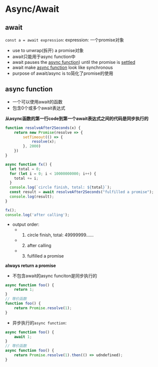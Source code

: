 # Async/Await

## await

`const a = await expression`: expression: 一个promise对象

- use to unwrap(拆开) a promise对象
- await只能用于async function中
- await pauses the [async function](#async-function)) until the promise is [settled](JavaScript_Promise.md#state-of-promise)
- await make [async function](#async-function) look like synchronous
- purpose of await/async is to简化了promise的使用


## async function

- 一个可以使用await的函数
- 包含0个或多个await表达式

**从async函数的第一行code到第一个await表达式之间的代码是同步执行的**

```js
function resolveAfter2Seconds(x) {
    return new Promise(resolve => {
        setTimeout(() => {
            resolve(x);
        }, 2000)
    })
}

async function fx() {
  let total = 0;
  for (let i = 0; i < 10000000000; i++) {
    total += i;
  }
  console.log(`circle finish, total: ${total}`);
  const result = await resolveAfter2Seconds("fulfilled a promise");
  console.log(result);
}

fx();
console.log('after calling');
```

- output order:
  - 1. circle finish, total: 49999999......
  - 2. after calling
  - 3. fulfilled a promise

**always return a promise**

- 不包含await的async funciton是同步执行的

```js
async function foo() {
    return 1;
}
// 等价函数
function foo() {
    return Promise.resolve(1);
}
```

- 异步执行的`async function`:

```js
async function foo() {
    await 1;
}
// 等价函数
async function foo() {
    return Promise.resolve(1).then(() => udndefined);
}
```

